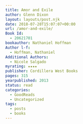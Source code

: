 ```yaml
---
title: Amor and Exile
author: Glenn Dixon
layout: layouts/post.njk
date: 2018-07-28T15:07:07+00:00
url: /amor-and-exile/
Book Id:
  - 20621701
bookauthor: Nathaniel Hoffman
Author l-f:
  - Hoffman, Nathaniel
Additional Authors:
  - Nicole Salgado
myrating: ★★★★
publisher: Cordillera West Books
pages: 315
yearpublished: 2013
status: read
categories:
  - GoodReads
  - Uncategorized
tags:
  - posts
  - books
---
```

